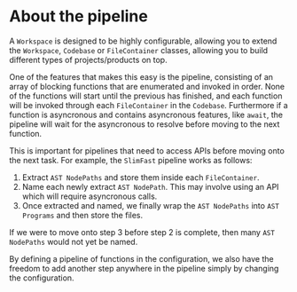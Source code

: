# About the pipeline

A `Workspace` is designed to be highly configurable, allowing you to extend the `Workspace`, `Codebase` or `FileContainer` classes, allowing you to build different types of projects/products on top.

One of the features that makes this easy is the pipeline, consisting of an array of blocking functions that are enumerated and invoked in order. None of the functions will start until the previous has finished, and each function will be invoked through each `FileContainer` in the `Codebase`. Furthermore if a function is asyncronous and contains asyncronous features, like `await`, the pipeline will wait for the asyncronous to resolve before moving to the next function.

This is important for pipelines that need to access APIs before moving onto the next task. For example, the `SlimFast` pipeline works as follows:

1. Extract `AST NodePaths` and store them inside each `FileContainer`.
2. Name each newly extract `AST NodePath`. This may involve using an API which will require asyncronous calls.
3. Once extracted and named, we finally wrap the `AST NodePaths` into `AST Programs` and then store the files.

If we were to move onto step 3 before step 2 is complete, then many `AST NodePaths` would not yet be named.

By defining a pipeline of functions in the configuration, we also have the freedom to add another step anywhere in the pipeline simply by changing the configuration.
